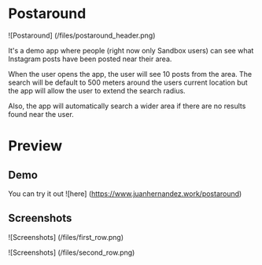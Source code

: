 # Postaround

![Postaround]
(/files/postaround_header.png)

It's a demo app where people (right now only Sandbox users) can see what Instagram posts have been posted near their area. 

When the user opens the app, the user will see 10 posts from the area. The search will be default to 500 meters around the users current location but the app will allow the user to extend the search radius. 

Also, the app will automatically search a wider area if there are no results found near the user.

# Preview
## Demo
You can try it out ![here] (https://www.juanhernandez.work/postaround)

## Screenshots
![Screenshots]
(/files/first_row.png)

![Screenshots]
(/files/second_row.png)
